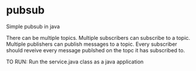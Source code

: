 # pubsub
Simple pubsub in java

There can be multiple topics.
Multiple subscribers can subscribe to a topic.
Multiple publishers can publish messages to a topic.
Every subscriber should reveive every message publshed on the topc it has subscribed to.


TO RUN:
Run the service.java class as a java application
